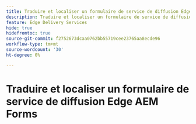```yaml
---
title: Traduire et localiser un formulaire de service de diffusion Edge AEM Forms
description: Traduire et localiser un formulaire de service de diffusion Edge AEM Forms
feature: Edge Delivery Services
hide: true
hidefromtoc: true
source-git-commit: f2752673dcaa0762bb55719cee23765aa8ecde96
workflow-type: tm+mt
source-wordcount: '30'
ht-degree: 0%

---
```



# Traduire et localiser un formulaire de service de diffusion Edge AEM Forms


